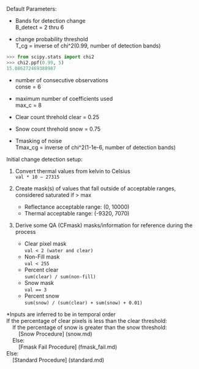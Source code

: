 Default Parameters:  

- Bands for detection change  
B_detect = 2 thru 6  

- change probability threshold  
T_cg = inverse of chi^2(0.99, number of detection bands)  
```python  
>>> from scipy.stats import chi2  
>>> chi2.ppf(0.99, 5)  
15.086272469388987  
 ```  
 
- number of consecutive observations  
conse = 6  

- maximum number of coefficients used  
max_c = 8  

- Clear count threhold
clear = 0.25

- Snow count threhold
snow = 0.75

- Tmasking of noise  
Tmax_cg = inverse of chi^2(1-1e-6, number of detection bands)  

Initial change detection setup:  

1. Convert thermal values from kelvin to Celsius  
    `val * 10 – 27315`

2. Create mask(s) of values that fall outside of acceptable ranges, considered saturated if > max  
    - Reflectance acceptable range: (0, 10000)  
    - Thermal acceptable range: (-9320, 7070)  

3. Derive some QA (CFmask) masks/information for reference during the process  
    - Clear pixel mask  
    `val < 2 (water and clear)`  
    - Non-Fill mask  
    `val < 255`  
    - Percent clear  
    `sum(clear) / sum(non-fill)`  
    - Snow mask  
    `val == 3`  
    - Percent snow  
    `sum(snow) / (sum(clear) + sum(snow) + 0.01)`  

\*Inputs are inferred to be in temporal order  
If the percentage of clear pixels is less than the clear threshold:  
&nbsp;&nbsp;&nbsp;&nbsp;If the percentage of snow is greater than the snow threshold:  
&nbsp;&nbsp;&nbsp;&nbsp;&nbsp;&nbsp;&nbsp;&nbsp;[Snow Procedure] (snow.md)  
&nbsp;&nbsp;&nbsp;&nbsp;Else:  
&nbsp;&nbsp;&nbsp;&nbsp;&nbsp;&nbsp;&nbsp;&nbsp;[Fmask Fail Procedure] (fmask_fail.md)  
Else:  
&nbsp;&nbsp;&nbsp;&nbsp;[Standard Procedure] (standard.md)  
